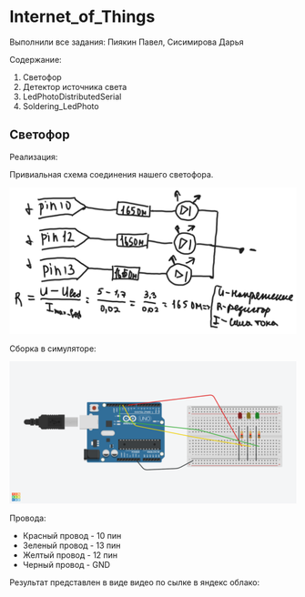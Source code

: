 # Internet_of_Things
Выполнили все задания: Пиякин Павел, Сисимирова Дарья

Содержание:

1. Светофор
2. Детектор источника света
3. LedPhotoDistributedSerial
4. Soldering_LedPhoto

##  Светофор
Реализация:

Привиальная схема соединения нашего светофора.

![картинка 1](https://github.com/Deppkepa/Internet_of_Things/blob/main/images/null%20(1).png)

Сборка в симуляторе:

![картинка 2](https://github.com/Deppkepa/Internet_of_Things/blob/main/images/Grand%20Tumelo-Jaban.png)

Провода:

* Красный провод - 10 пин
* Зеленый провод - 13 пин
* Желтый провод - 12 пин
* Черный провод - GND

Результат представлен в виде видео по сылке в яндекс облако: 

